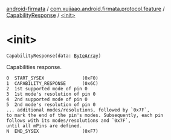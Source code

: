 [android-firmata](../../index.md) / [com.xujiaao.android.firmata.protocol.feature](../index.md) / [CapabilityResponse](index.md) / [&lt;init&gt;](./-init-.md)

# &lt;init&gt;

`CapabilityResponse(data: `[`ByteArray`](https://kotlinlang.org/api/latest/jvm/stdlib/kotlin/-byte-array/index.html)`)`

Capabilities response.

```
0  START_SYSEX              (0xF0)
1  CAPABILITY_RESPONSE      (0x6C)
2  1st supported mode of pin 0
3  1st mode's resolution of pin 0
4  2nd supported mode of pin 0
5  2nd mode's resolution of pin 0
... additional modes/resolutions, followed by `0x7F`,
to mark the end of the pin's modes. Subsequently, each pin
follows with its modes/resolutions and `0x7F`,
until all mPins are defined.
N  END_SYSEX                (0xF7)
```

